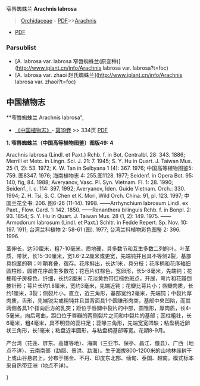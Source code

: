 窄唇蜘蛛兰 **Arachnis labrosa**

> [Orchidaceae](http://www.iplant.cn/info/Orchidaceae?t=foc) - [PDF](http://www.iplant.cn/foc/pdf/Orchidaceae.pdf)>>[Arachnis](http://www.iplant.cn/info/Arachnis?t=foc)
 - [PDF](http://www.iplant.cn/foc/pdf/Arachnis.pdf)


### Parsublist

* [A.  labrosa var. labrosa  窄唇蜘蛛兰(原变种)](http://www.iplant.cn/info/Arachnis labrosa var. labrosa?t=foc)
* [A.  labrosa var. zhaoi  赵氏蜘蛛兰](http://www.iplant.cn/info/Arachnis labrosa var. zhaoi?t=foc)

## 中国植物志


**窄唇蜘蛛兰 Arachnis labrosa",


* [《中国植物志》](http://www.iplant.cn/frps)- [第19卷](http://www.iplant.cn/frps/vol/19) >> 334页 [PDF](http://www.iplant.cn/frps/pdf/19/334.pdf)

**1. 窄唇蜘蛛兰（中国高等植物图鉴）图版49: 4**

Arachnis labrosa (Lindl. et Paxt.) Rchb. f. in Bot. Centralbl. 28: 343. 1886; Merrill et Metc. in Lingn. Sci. J. 21: 7. 1945; S. Y. Hu in Quart. J. Taiwan Mus. 25 (1, 2): 53. 1972; K. W. Tan in Selbyana 1 (4): 367. 1976; 中国高等植物图鉴5: 759. 图8347. 1976; 海南植物志 4: 255.图1128. 1977; Seidenf. in Opera Bot. 95: 140, fig, 84. 1988; Averyanov, Vasc. Pl. Syn. Vietnam. Fl. 1: 28. 1990; Seidenf., l. c. 114: 397. 1992; Averyanov, Iden. Guide Vietnam. Orch.: 330. 1994; Z. H. Tsi, S. C. Chen et K. Mori, Wild Orch. China: 91, pl. 123. 1997; 中国兰花全书: 206. 图6-26 (11-14). 1998. ——Arrhynchium labrosum Lindl. ex Paxt., Flow. Gard. 1: 142. 1850. ——Renanthera bilinguis Rchb. f. in Bonpl. 2: 93. 1854; S. Y. Hu in Quart. J. Taiwan Mus. 28 (1, 2): 149. 1975. ——Armodorum labrosum (Lindl. et Paxt.) Schltr. in Fedde Repert. Sp. Nov. 10: 197. 1911; 台湾兰科植物 2: 58-61 (图). 1977; 台湾兰科植物彩色图鉴 2: 396. 1996.

茎伸长，达50厘米，粗7-10毫米，质地硬，具多数节和互生多数二列的叶。叶革质，带状，长15-30厘米，宽1.6-2.2厘米或更宽，先端钝并且具不等侧2裂，基部具抱茎的鞘；叶鞘套叠，宿存。花序斜出，长达1米，具分枝；花序柄和花序轴细圆柱形，圆锥花序疏生多数花；花苞片红棕色，宽卵形，长5-8毫米，先端钝；花梗和子房棕色，纤细，长约2厘米；花淡黄色带红棕色斑点，开展，萼片和花瓣倒披针形；萼片长约1.8厘米，宽约3毫米，先端近钝；花瓣比萼片小；唇瓣肉质，长约1厘米，3裂；侧裂片小，直立，近三角形，基部宽约2毫米，先端钝；中裂片厚肉质，舌形，先端锐尖或稍钝并且其背面具1个圆锥形肉突，基部中央凹陷，而其两侧各具1个指向后方的乳突；距位于唇瓣中裂片的中部，圆锥形，厚肉质，长4-5毫米，向后弯曲，距口位于唇瓣的两侧裂片之间和中裂片的基部；蕊柱粗壮，长6毫米，粗4毫米，具不明显的蕊柱足；蕊喙三角形，先端宽宽凹缺；粘盘柄近卵状三角形，长1毫米；粘盘近半圆形，与粘盘柄基部等宽。花期8-9月。

产台湾（花莲、屏东、高雄等地）、海南（三亚市、保亭、昌江、儋县）、广西（地点不详）、云南南部（勐腊、景洪、勐海）。生于海拔800-1200米的山地林缘树干上或山谷悬岩上。分布于锡金、不丹、印度东北部、缅甸、泰国、越南。模式标本采自热带亚洲（地点不详）。


}